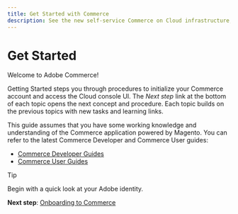 ```yaml
---
title: Get Started with Commerce
description: See the new self-service Commerce on Cloud infrastructure, and learn how to build and deploy a Commerce store in minutes.
---
```


# Get Started

Welcome to Adobe Commerce!

Getting Started steps you through procedures to initialize your Commerce account and access the Cloud console UI. The _Next step_ link at the bottom of each topic opens the next concept and procedure. Each topic builds on the previous topics with new tasks and learning links.

This guide assumes that you have some working knowledge and understanding of the Commerce application powered by Magento. You can refer to the latest Commerce Developer and Commerce User guides:

- [Commerce Developer Guides](https://devdocs.magento.com)
- [Commerce User Guides](https://docs.magento.com/user-guide)

>[!TIP]
>
>Begin with a quick look at your Adobe identity.
>
>**Next step**: [Onboarding to Commerce](onboarding.md)

